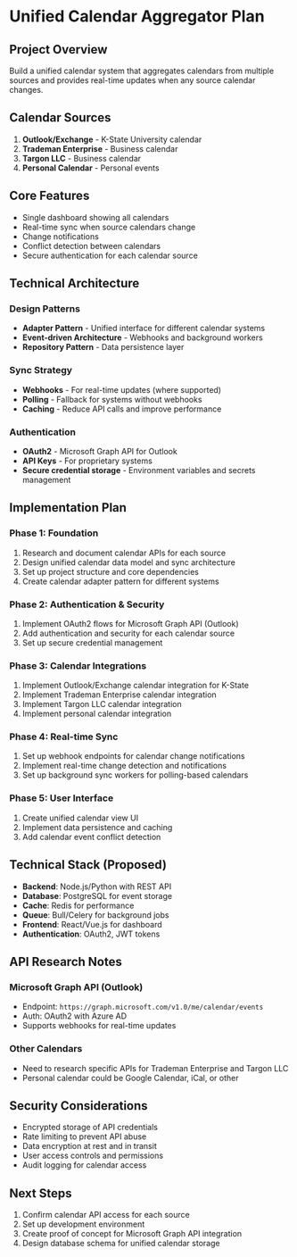 # Unified Calendar Aggregator Plan

## Project Overview
Build a unified calendar system that aggregates calendars from multiple sources and provides real-time updates when any source calendar changes.

## Calendar Sources
1. **Outlook/Exchange** - K-State University calendar
2. **Trademan Enterprise** - Business calendar
3. **Targon LLC** - Business calendar
4. **Personal Calendar** - Personal events

## Core Features
- Single dashboard showing all calendars
- Real-time sync when source calendars change
- Change notifications
- Conflict detection between calendars
- Secure authentication for each calendar source

## Technical Architecture

### Design Patterns
- **Adapter Pattern** - Unified interface for different calendar systems
- **Event-driven Architecture** - Webhooks and background workers
- **Repository Pattern** - Data persistence layer

### Sync Strategy
- **Webhooks** - For real-time updates (where supported)
- **Polling** - Fallback for systems without webhooks
- **Caching** - Reduce API calls and improve performance

### Authentication
- **OAuth2** - Microsoft Graph API for Outlook
- **API Keys** - For proprietary systems
- **Secure credential storage** - Environment variables and secrets management

## Implementation Plan

### Phase 1: Foundation
1. Research and document calendar APIs for each source
2. Design unified calendar data model and sync architecture
3. Set up project structure and core dependencies
4. Create calendar adapter pattern for different systems

### Phase 2: Authentication & Security
1. Implement OAuth2 flows for Microsoft Graph API (Outlook)
2. Add authentication and security for each calendar source
3. Set up secure credential management

### Phase 3: Calendar Integrations
1. Implement Outlook/Exchange calendar integration for K-State
2. Implement Trademan Enterprise calendar integration
3. Implement Targon LLC calendar integration
4. Implement personal calendar integration

### Phase 4: Real-time Sync
1. Set up webhook endpoints for calendar change notifications
2. Implement real-time change detection and notifications
3. Set up background sync workers for polling-based calendars

### Phase 5: User Interface
1. Create unified calendar view UI
2. Implement data persistence and caching
3. Add calendar event conflict detection

## Technical Stack (Proposed)
- **Backend**: Node.js/Python with REST API
- **Database**: PostgreSQL for event storage
- **Cache**: Redis for performance
- **Queue**: Bull/Celery for background jobs
- **Frontend**: React/Vue.js for dashboard
- **Authentication**: OAuth2, JWT tokens

## API Research Notes

### Microsoft Graph API (Outlook)
- Endpoint: `https://graph.microsoft.com/v1.0/me/calendar/events`
- Auth: OAuth2 with Azure AD
- Supports webhooks for real-time updates

### Other Calendars
- Need to research specific APIs for Trademan Enterprise and Targon LLC
- Personal calendar could be Google Calendar, iCal, or other

## Security Considerations
- Encrypted storage of API credentials
- Rate limiting to prevent API abuse
- Data encryption at rest and in transit
- User access controls and permissions
- Audit logging for calendar access

## Next Steps
1. Confirm calendar API access for each source
2. Set up development environment
3. Create proof of concept for Microsoft Graph API integration
4. Design database schema for unified calendar storage